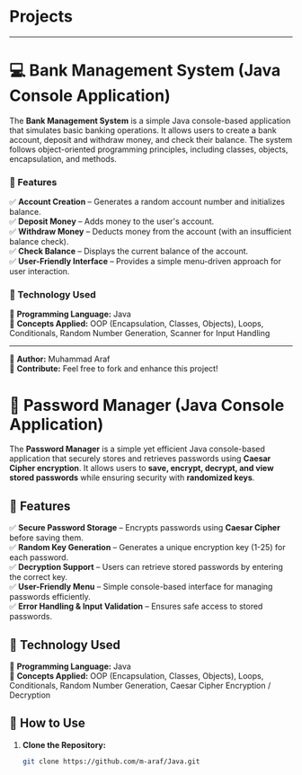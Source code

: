 # Projects  
---  

# 💻 Bank Management System (Java Console Application)  

The **Bank Management System** is a simple Java console-based application that simulates basic banking operations. It allows users to create a bank account, deposit and withdraw money, and check their balance. The system follows object-oriented programming principles, including classes, objects, encapsulation, and methods.  

### 🚀 Features  
✅ **Account Creation** – Generates a random account number and initializes balance.  
✅ **Deposit Money** – Adds money to the user's account.  
✅ **Withdraw Money** – Deducts money from the account (with an insufficient balance check).  
✅ **Check Balance** – Displays the current balance of the account.  
✅ **User-Friendly Interface** – Provides a simple menu-driven approach for user interaction.  

### 🔧 Technology Used  
🔹 **Programming Language:** Java  
🔹 **Concepts Applied:** OOP (Encapsulation, Classes, Objects), Loops, Conditionals, Random Number Generation, Scanner for Input Handling  

---  
📌 **Author:** Muhammad Araf  
🚀 **Contribute:** Feel free to fork and enhance this project!  
# 🔑 Password Manager (Java Console Application)

The **Password Manager** is a simple yet efficient Java console-based application that securely stores and retrieves passwords using **Caesar Cipher encryption**. It allows users to **save, encrypt, decrypt, and view stored passwords** while ensuring security with **randomized keys**.

## 🚀 Features
✅ **Secure Password Storage** – Encrypts passwords using **Caesar Cipher** before saving them.  
✅ **Random Key Generation** – Generates a unique encryption key (1-25) for each password.  
✅ **Decryption Support** – Users can retrieve stored passwords by entering the correct key.  
✅ **User-Friendly Menu** – Simple console-based interface for managing passwords efficiently.  
✅ **Error Handling & Input Validation** – Ensures safe access to stored passwords.  

## 🔧 Technology Used
🔹 **Programming Language:** Java  
🔹 **Concepts Applied:** OOP (Encapsulation, Classes, Objects), Loops, Conditionals, Random Number Generation, Caesar Cipher Encryption / Decryption

## 📜 How to Use
1. **Clone the Repository:**
   ```bash
   git clone https://github.com/m-araf/Java.git
